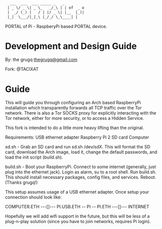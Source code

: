 ```html
  ___  ___  ___ _____ _   _
 | _ \/ _ \| _ \_   _/_\ | | of  _ o  
 |  _/ (_) |   / | |/ _ \| |__  |_)|  
 |_|  \___/|_|_\ |_/_/ \_\____| |
```

PORTAL of Pi - RaspberyPi based PORTAL device. 

Development and Design Guide
=============================

By: the grugq <thegrugq@gmail.com>

Fork: @TACIXAT


Guide
=====

This will guide you through configuring an Arch based RaspberryPi installation
which transparently forwards all TCP traffic over the Tor network. There is 
also a Tor SOCKS proxy for explicitly interacting with the Tor network, either
for more security, or to access a Hidden Service.

This fork is intended to do a little more heavy lifting than the original. 

Requirements: 
	USB ethernet adapter
	Raspberry Pi 2
	SD card
	Computer

sd.sh - Grab an SD card and run sd.sh /dev/sdX. This will format the SD card, 
download the Arch image, load it, change the default passwords, and load the 
init script (build.sh).

build.sh - Boot your RaspberryPi. Connect to some internet (generally, just 
plug into the ethernet jack). Login as alarm, su to a root shell. Run build.sh. 
This should install necessary packages, config files, and services. Reboot.
(Thanks grugq!) 

This setup assumes usage of a USB ethernet adapter. Once setup your connection
should look like:

COMPUTER.ETH ---[]--- PI.USB.ETH -- PI -- PI.ETH ---[]--- INTERNET

Hopefully we will add wifi support in the future, but this will be less of a
plug-n-play solution (since you have to join networks, requires Pi login).

